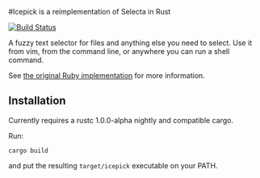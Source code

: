 #Icepick is a reimplementation of Selecta in Rust

[![Build Status](https://travis-ci.org/felipesere/icepick.svg?branch=master)](https://travis-ci.org/felipesere/icepick)

A fuzzy text selector for files and anything else you need to select. Use it from vim, from the command line, or anywhere you can run a shell command.

See [the original Ruby implementation](https://github.com/garybernhardt/selecta) for more information.

## Installation

Currently requires a rustc 1.0.0-alpha nightly and compatible cargo.

Run:

```
cargo build
```

and put the resulting `target/icepick` executable on your PATH.
